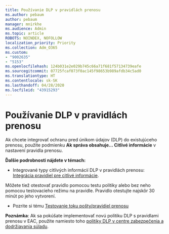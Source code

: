```yaml
---
title: Používanie DLP v pravidlách prenosu
ms.author: pebaum
author: pebaum
manager: mnirkhe
ms.audience: Admin
ms.topic: article
ROBOTS: NOINDEX, NOFOLLOW
localization_priority: Priority
ms.collection: Adm_O365
ms.custom:
- "9002635"
- "5153"
ms.openlocfilehash: 124b031e2e029b745c66a71f681f57134739eafe
ms.sourcegitcommit: 07725fcaf073f0ac145f98653b989afdb34c5ad0
ms.translationtype: HT
ms.contentlocale: sk-SK
ms.lasthandoff: 04/28/2020
ms.locfileid: "43915293"
---
```

# <a name="using-dlp-in-transport-rules"></a>Používanie DLP v pravidlách prenosu

Ak chcete integrovať ochranu pred únikom údajov (DLP) do existujúceho prenosu, použite podmienku **Ak správa obsahuje... Citlivé informácie** v nastavení pravidla prenosu.

**Ďalšie podrobnosti nájdete v témach:**

- Integrované typy citlivých informácií DLP v pravidlách prenosu: [Integrácia pravidiel pre citlivé informácie](https://docs.microsoft.com/exchange/security-and-compliance/data-loss-prevention/integrate-sensitive-information-rules).

Môžete tiež otestovať pravidlo pomocou testu politiky alebo bez neho pomocou testovacieho režimu na pravidle.  Pravidlo otestujte najskôr 30 minút po jeho vytvorení.

- Pozrite si tému [Testovanie toku pošty/pravidiel prenosu](https://docs.microsoft.com/exchange/security-and-compliance/mail-flow-rules/test-mail-flow-rules)

**Poznámka**: Ak sa pokúšate implementovať novú politiku DLP s pravidlami prenosu v EAC, použite namiesto toho [politiky DLP v centre zabezpečenia a dodržiavania súladu](https://docs.microsoft.com/microsoft-365/compliance/data-loss-prevention-policies?view=o365-worldwide).
